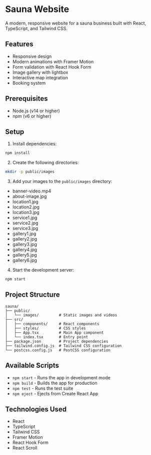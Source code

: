 # Sauna Website

A modern, responsive website for a sauna business built with React, TypeScript, and Tailwind CSS.

## Features

- Responsive design
- Modern animations with Framer Motion
- Form validation with React Hook Form
- Image gallery with lightbox
- Interactive map integration
- Booking system

## Prerequisites

- Node.js (v14 or higher)
- npm (v6 or higher)

## Setup

1. Install dependencies:
```bash
npm install
```

2. Create the following directories:
```bash
mkdir -p public/images
```

3. Add your images to the `public/images` directory:
- banner-video.mp4
- about-image.jpg
- location1.jpg
- location2.jpg
- location3.jpg
- service1.jpg
- service2.jpg
- service3.jpg
- gallery1.jpg
- gallery2.jpg
- gallery3.jpg
- gallery4.jpg
- gallery5.jpg
- gallery6.jpg

4. Start the development server:
```bash
npm start
```

## Project Structure

```
sauna/
├── public/
│   └── images/         # Static images and videos
├── src/
│   ├── components/     # React components
│   ├── styles/         # CSS styles
│   ├── App.tsx         # Main App component
│   └── index.tsx       # Entry point
├── package.json        # Project dependencies
├── tailwind.config.js  # Tailwind CSS configuration
└── postcss.config.js   # PostCSS configuration
```

## Available Scripts

- `npm start` - Runs the app in development mode
- `npm build` - Builds the app for production
- `npm test` - Runs the test suite
- `npm eject` - Ejects from Create React App

## Technologies Used

- React
- TypeScript
- Tailwind CSS
- Framer Motion
- React Hook Form
- React Scroll
